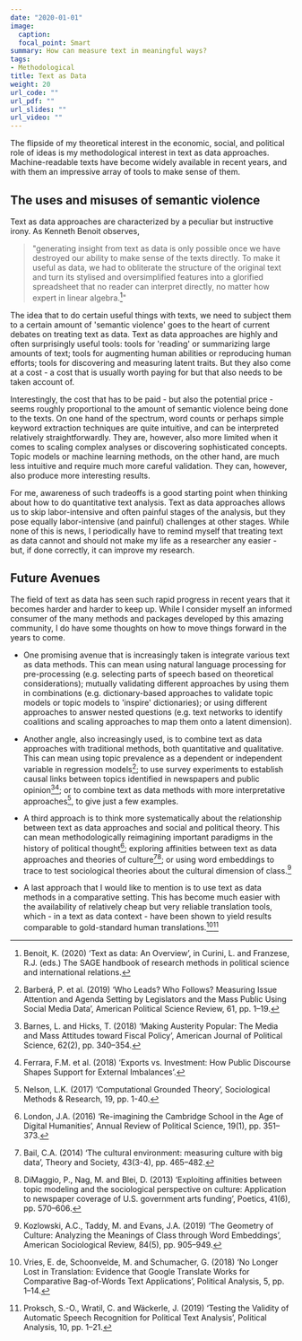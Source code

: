 ```yaml
---
date: "2020-01-01"
image:
  caption: 
  focal_point: Smart
summary: How can measure text in meaningful ways?
tags:
- Methodological
title: Text as Data
weight: 20
url_code: ""
url_pdf: ""
url_slides: ""
url_video: ""
---
```


The flipside of my theoretical interest in the economic, social, and political role of ideas is my methodological interest in text as data approaches. Machine-readable texts have become widely available in recent years, and with them an impressive array of tools to make sense of them.

## The uses and misuses of semantic violence

Text as data approaches are characterized by a peculiar but instructive irony. As Kenneth Benoit observes, 

> "generating insight from text as data is only possible once we have destroyed our ability to make sense of the texts directly. To make it useful as data, we had to obliterate the structure of the original text and turn its stylised and oversimplified features into a glorified spreadsheet that no reader can interpret directly, no matter how expert in linear algebra.[^1]"

The idea that to do certain useful things with texts, we need to subject them to a certain amount of 'semantic violence' goes to the heart of current debates on treating text as data. Text as data approaches are highly and often surprisingly useful tools: tools for 'reading' or summarizing large amounts of text; tools for augmenting human abilities or reproducing human efforts; tools for discovering and measuring latent traits. But they also come at a cost - a cost that is usually worth paying for but that also needs to be taken account of. 

Interestingly, the cost that has to be paid - but also the potential price - seems roughly proportional to the amount of semantic violence being done to the texts. On one hand of the spectrum, word counts or perhaps simple keyword extraction techniques are quite intuitive, and can be interpreted relatively straightforwardly. They are, however, also more limited when it comes to scaling complex analyses or discovering sophisticated concepts. Topic models or machine learning methods, on the other hand, are much less intuitive and require much more careful validation. They can, however, also produce more interesting results.

For me, awareness of such tradeoffs is a good starting point when thinking about how to do quantitative text analysis. Text as data approaches allows us to skip labor-intensive and often painful stages of the analysis, but they pose equally labor-intensive (and painful) challenges at other stages. While none of this is news, I periodically have to remind myself that treating text as data cannot and should not make my life as a researcher any easier - but, if done correctly, it can improve my research. 

## Future Avenues

The field of text as data has seen such rapid progress in recent years that it becomes harder and harder to keep up. While I consider myself an informed consumer of the many methods and packages developed by this amazing community, I do have some thoughts on how to move things forward in the years to come. 

* One promising avenue that is increasingly taken is integrate various text as data methods. This can mean using natural language processing for pre-processing (e.g. selecting parts of speech based on theoretical considerations); mutually validating different approaches by using them in combinations (e.g. dictionary-based approaches to validate topic models or topic models to 'inspire' dictionaries); or using different approaches to answer nested questions (e.g. text networks to identify coalitions and scaling approaches to map them onto a latent dimension). 

* Another angle, also increasingly used, is to combine text as data approaches with traditional methods, both quantitative and qualitative. This can mean using topic prevalence as a dependent or independent variable in regression models[^2]; to use survey experiments to establish causal links between topics identified in newspapers and public opinion[^3][^4]; or to combine text as data methods with more interpretative approaches[^5], to give just a few examples.

* A third approach is to think more systematically about the relationship between text as data approaches and social and political theory. This can mean methodologically reimagining important paradigms in the history of political thought[^6]; exploring affinities between text as data approaches and theories of culture[^7][^8]; or using word embeddings to trace to test sociological theories about the cultural dimension of class.[^9]

* A last approach that I would like to mention is to use text as data methods in a comparative setting. This has become much easier with the availability of relatively cheap but very reliable translation tools, which - in a text as data context - have been shown to yield results comparable to gold-standard human translations.[^10][^11]



[^1]: Benoit, K. (2020) ‘Text as data: An Overview’, in Curini, L. and Franzese, R.J. (eds.) The SAGE handbook of research methods in political science and international relations.

[^2]: Barberá, P. et al. (2019) ‘Who Leads? Who Follows? Measuring Issue Attention and Agenda Setting by Legislators and the Mass Public Using Social Media Data’, American Political Science Review, 61, pp. 1–19.

[^3]: Barnes, L. and Hicks, T. (2018) ‘Making Austerity Popular: The Media and Mass Attitudes toward Fiscal Policy’, American Journal of Political Science, 62(2), pp. 340–354.

[^4]: Ferrara, F.M. et al. (2018) ‘Exports vs. Investment: How Public Discourse Shapes Support for External Imbalances’.

[^5]: Nelson, L.K. (2017) ‘Computational Grounded Theory’, Sociological Methods & Research, 19, pp. 1-40.

[^6]: London, J.A. (2016) ‘Re-imagining the Cambridge School in the Age of Digital Humanities’, Annual Review of Political Science, 19(1), pp. 351–373.

[^7]: Bail, C.A. (2014) ‘The cultural environment: measuring culture with big data’, Theory and Society, 43(3-4), pp. 465–482.

[^8]: DiMaggio, P., Nag, M. and Blei, D. (2013) ‘Exploiting affinities between topic modeling and the sociological perspective on culture: Application to newspaper coverage of U.S. government arts funding’, Poetics, 41(6), pp. 570–606. 

[^9]: Kozlowski, A.C., Taddy, M. and Evans, J.A. (2019) ‘The Geometry of Culture: Analyzing the Meanings of Class through Word Embeddings’, American Sociological Review, 84(5), pp. 905–949.

[^10]: Vries, E. de, Schoonvelde, M. and Schumacher, G. (2018) ‘No Longer Lost in Translation: Evidence that Google Translate Works for Comparative Bag-of-Words Text Applications’, Political Analysis, 5, pp. 1–14.

[^11]: Proksch, S.-O., Wratil, C. and Wäckerle, J. (2019) ‘Testing the Validity of Automatic Speech Recognition for Political Text Analysis’, Political Analysis, 10, pp. 1–21.
